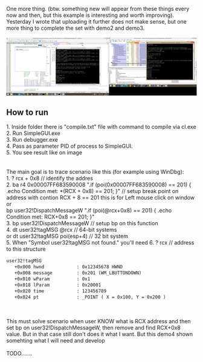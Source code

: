One more thing. (btw. something new will appear from these things every now and then, but this example is interesting and worth improving). Yesterday I wrote that uploading it further does not make sense, but one more thing to complete the set with demo2 and demo3.
<br /><br />
![dump](https://raw.githubusercontent.com/KarolDuracz/scratchpad/refs/heads/main/Win32/Simple_debugger/demo4/80%20-%205-11-2024%20-%20debug%20techniqe%203%20demo.png)

<h2>How to run</h2>
1. Inside folder there is "compile.txt" file with command to compile via cl.exe<br />
2. Run SimpleGUI.exe<br />
3. Run debugger.exe <br />
4. Pass as parameter PID of process to SimpleGUI.<br />
5. You see result like on image<br />
<br /><br />
The main goal is to trace scenario like this (for example using WinDbg):<br />
1. ? rcx + 0x8 // identify the addres <br />
2. ba r4 0x00007FF683590008 ".if (poi(0x00007FF683590008) == 201) { .echo Condition met: *(RCX + 0x8) == 201; }" // setup break point on address with contion RCX + 8 == 201 this is for Left mouse click on window <br />
or <br />
bp user32!DispatchMessageW ".if (poi(@rcx+0x8) == 201) { .echo Condition met: RCX+0x8 == 201; }"<br />
3. bp user32!DispatchMessageW // setup bp on this function <br />
4. dt user32!tagMSG @rcx   // 64-bit systems<br />
or dt user32!tagMSG poi(esp+4) // 32 bit system<br />
5. When "Symbol user32!tagMSG not found." you'll need
6. ? rcx // address to  this structure

```
user32!tagMSG
   +0x000 hwnd            : 0x12345678 HWND
   +0x008 message         : 0x201 (WM_LBUTTONDOWN)
   +0x010 wParam          : 0x1
   +0x018 lParam          : 0x20001
   +0x020 time            : 123456789
   +0x024 pt              : _POINT ( X = 0x100, Y = 0x200 )
```
<br /><br />
This must solve scenario when user KNOW what is RCX address and then set bp on user32!DispatchMessageW, then remove and find RCX+0x8 value. But in that case still don't does it what I want. But this demo4 shown somehting  what I will need and develop
 <br /><br />
TODO.......
